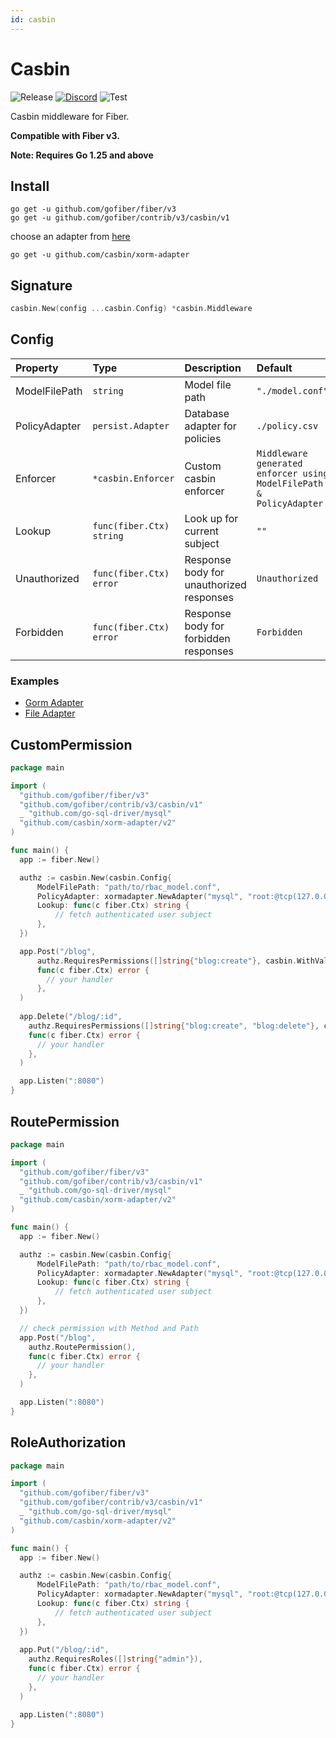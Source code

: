 ```yaml
---
id: casbin
---
```


# Casbin

![Release](https://img.shields.io/github/v/tag/gofiber/contrib?filter=casbin*)
[![Discord](https://img.shields.io/discord/704680098577514527?style=flat&label=%F0%9F%92%AC%20discord&color=00ACD7)](https://gofiber.io/discord)
![Test](https://github.com/gofiber/contrib/workflows/Test%20casbin/badge.svg)

Casbin middleware for Fiber.

**Compatible with Fiber v3.**

**Note: Requires Go 1.25 and above**

## Install
```
go get -u github.com/gofiber/fiber/v3
go get -u github.com/gofiber/contrib/v3/casbin/v1
```
choose an adapter from [here](https://casbin.org/docs/adapters)
```
go get -u github.com/casbin/xorm-adapter
```

## Signature
```go
casbin.New(config ...casbin.Config) *casbin.Middleware
```

## Config

| Property      | Type                      | Description                              | Default                              |
|:--------------|:--------------------------|:-----------------------------------------|:--------------------------------------------------------------|
| ModelFilePath | `string`                  | Model file path                        | `"./model.conf"`                                                    |
| PolicyAdapter | `persist.Adapter`         | Database adapter for policies            | `./policy.csv`                                                      |
| Enforcer      | `*casbin.Enforcer`        | Custom casbin enforcer                   | `Middleware generated enforcer using ModelFilePath & PolicyAdapter` |
| Lookup        | `func(fiber.Ctx) string`  | Look up for current subject              | `""`                                                              |
| Unauthorized  | `func(fiber.Ctx) error`   | Response body for unauthorized responses | `Unauthorized`                                                      |
| Forbidden     | `func(fiber.Ctx) error`   | Response body for forbidden responses    | `Forbidden`                                                         |

### Examples
- [Gorm Adapter](https://github.com/svcg/-fiber_casbin_demo)
- [File Adapter](https://github.com/gofiber/contrib/casbin/tree/master/example)

## CustomPermission

```go
package main

import (
  "github.com/gofiber/fiber/v3"
  "github.com/gofiber/contrib/v3/casbin/v1"
  _ "github.com/go-sql-driver/mysql"
  "github.com/casbin/xorm-adapter/v2"
)

func main() {
  app := fiber.New()

  authz := casbin.New(casbin.Config{
      ModelFilePath: "path/to/rbac_model.conf",
      PolicyAdapter: xormadapter.NewAdapter("mysql", "root:@tcp(127.0.0.1:3306)/"),
      Lookup: func(c fiber.Ctx) string {
          // fetch authenticated user subject
      },
  })

  app.Post("/blog",
      authz.RequiresPermissions([]string{"blog:create"}, casbin.WithValidationRule(casbin.MatchAllRule)),
      func(c fiber.Ctx) error {
        // your handler
      },
  )
  
  app.Delete("/blog/:id",
    authz.RequiresPermissions([]string{"blog:create", "blog:delete"}, casbin.WithValidationRule(casbin.AtLeastOneRule)),
    func(c fiber.Ctx) error {
      // your handler
    },
  )

  app.Listen(":8080")
}
```

## RoutePermission

```go
package main

import (
  "github.com/gofiber/fiber/v3"
  "github.com/gofiber/contrib/v3/casbin/v1"
  _ "github.com/go-sql-driver/mysql"
  "github.com/casbin/xorm-adapter/v2"
)

func main() {
  app := fiber.New()

  authz := casbin.New(casbin.Config{
      ModelFilePath: "path/to/rbac_model.conf",
      PolicyAdapter: xormadapter.NewAdapter("mysql", "root:@tcp(127.0.0.1:3306)/"),
      Lookup: func(c fiber.Ctx) string {
          // fetch authenticated user subject
      },
  })

  // check permission with Method and Path
  app.Post("/blog",
    authz.RoutePermission(),
    func(c fiber.Ctx) error {
      // your handler
    },
  )

  app.Listen(":8080")
}
```

## RoleAuthorization

```go
package main

import (
  "github.com/gofiber/fiber/v3"
  "github.com/gofiber/contrib/v3/casbin/v1"
  _ "github.com/go-sql-driver/mysql"
  "github.com/casbin/xorm-adapter/v2"
)

func main() {
  app := fiber.New()

  authz := casbin.New(casbin.Config{
      ModelFilePath: "path/to/rbac_model.conf",
      PolicyAdapter: xormadapter.NewAdapter("mysql", "root:@tcp(127.0.0.1:3306)/"),
      Lookup: func(c fiber.Ctx) string {
          // fetch authenticated user subject
      },
  })
  
  app.Put("/blog/:id",
    authz.RequiresRoles([]string{"admin"}),
    func(c fiber.Ctx) error {
      // your handler
    },
  )

  app.Listen(":8080")
}
```

